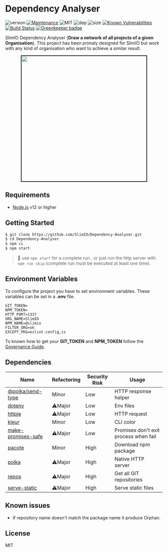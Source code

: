 # Dependency Analyser
![version](https://img.shields.io/badge/dynamic/json.svg?url=https://raw.githubusercontent.com/SlimIO/Dependency-Analyser/master/package.json&query=$.version&label=Version)
[![Maintenance](https://img.shields.io/badge/Maintained%3F-yes-green.svg)](https://github.com/SlimIO/Dependency-Analyser/commit-activity)
![MIT](https://img.shields.io/github/license/mashape/apistatus.svg)
![dep](https://img.shields.io/david/SlimIO/Dependency-Analyser.svg)
![size](https://img.shields.io/github/languages/code-size/SlimIO/Dependency-Analyser.svg)
[![Known Vulnerabilities](https://snyk.io//test/github/SlimIO/Dependency-Analyser/badge.svg?targetFile=package.json)](https://snyk.io//test/github/SlimIO/Dependency-Analyser?targetFile=package.json)
[![Build Status](https://travis-ci.com/SlimIO/Dependency-Analyser.svg?branch=master)](https://travis-ci.com/SlimIO/Dependency-Analyser) [![Greenkeeper badge](https://badges.greenkeeper.io/SlimIO/Dependency-Analyser.svg)](https://greenkeeper.io/)

SlimIO Dependency Analyser (**Draw a network of all projects of a given Organisation**). This project has been primaly designed for SlimIO but work with any kind of organisation who want to achieve a similar result.

<p align="center">
    <img src="https://media.discordapp.net/attachments/359783689040953354/622219583121784893/unknown.png" height="400" style="border: 2px solid #212121">
</p>

## Requirements
- [Node.js](https://nodejs.org/en/) v12 or higher

## Getting Started

```bash
$ git clone https://github.com/SlimIO/Dependency-Analyser.git
$ cd Dependency-Analyser
$ npm ci
$ npm start
```

> 👀 use `npm start` for a complete run.. or just run the http server with `npm run skip` (complete run must be executed at least one time).

## Environment Variables

To configure the project you have to set environment variables. These variables can be set in a **.env** file.
```
GIT_TOKEN=
NPM_TOKEN=
HTTP_PORT=1337
ORG_NAME=SlimIO
NPM_NAME=@slimio
FILTER_ORG=ok
EXCEPT_PKG=eslint-config,is
```

To known how to get your **GIT_TOKEN** and **NPM_TOKEN** follow the [Governance Guide](https://github.com/SlimIO/Governance/blob/master/docs/tooling.md#environment-variables).

## Dependencies

|Name|Refactoring|Security Risk|Usage|
|---|---|---|---|
|[@polka/send-type](https://github.com/lukeed/polka)|Minor|Low|HTTP response helper|
|[dotenv](https://github.com/motdotla/dotenv#readme)|⚠️Major|Low|Env files|
|[httpie](https://github.com/lukeed/httpie#readme)|⚠️Major|Low|HTTP request|
|[kleur](https://github.com/lukeed/kleur#readme)|Minor|Low|CLI color|
|[make-promises-safe](https://github.com/mcollina/make-promises-safe#readme)|⚠️Major|Low|Promises don't exit process when fail|
|[pacote](https://github.com/zkat/pacote#readme)|Minor|High|Download npm package|
|[polka](https://github.com/lukeed/polka)|⚠️Major|High|Native HTTP server|
|[repos](https://github.com/jonschlinkert/repos)|⚠️Major|High|Get all GIT repositories|
|[serve-static](https://github.com/expressjs/serve-static#readme)|⚠️Major|High|Serve static files|


## Known issues
- If repository name doesn't match the package name it produce Orphan.

## License
MIT

